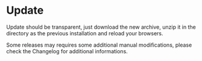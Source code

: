 # Update

Update should be transparent, just download the new archive, unzip it in the directory as the previous installation and reload your browsers.

Some releases may requires some additional manual modifications, please check the Changelog for additional informations.